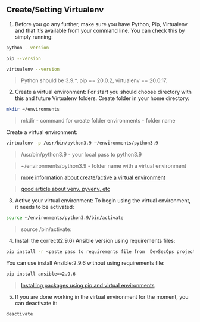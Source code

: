 ## Create/Setting Virtualenv ##

1. Before you go any further, make sure you have Python, Pip, Virtualenv and that it’s available from your command line. You can check this by simply running:

```sh
python --version
```
```sh
pip --version
```
```sh
virtualenv --version
```

> Python should be 3.9.*, pip == 20.0.2, virtualenv ==	20.0.17.

2. Create a virtual environment:
For start you should choose directory with this and future Virtualenv folders.
Create folder in your home directory:

```sh
mkdir ~/environments
```
> mkdir - command for create folder
> environments - folder name

Create a virtual environment:

```sh
virtualenv -p /usr/bin/python3.9 ~/environments/python3.9
```
> /usr/bin/python3.9 - your local pass to python3.9

> ~/environments/python3.9 - folder name with a virtual environment

> [more information about create/active a virtual environment](https://gist.github.com/frfahim/73c0fad6350332cef7a653bcd762f08d)

> [good article about venv, pyvenv, etc](https://stackoverflow.com/questions/41573587/what-is-the-difference-between-venv-pyvenv-pyenv-virtualenv-virtualenvwrappe)

3. Active your virtual environment:
To begin using the virtual environment, it needs to be activated:
```sh
source ~/environments/python3.9/bin/activate
```
>  source <venv>/bin/activate:

4. Install the correct(2.9.6) Ansible version using requirements files:

```sh
pip install -r <paste pass to requirements file from  DevSecOps project>
```

You can use install Ansible:2.9.6 without using requirements file:

```sh
pip install ansible==2.9.6
```
>[Installing packages using pip and virtual environments](https://packaging.python.org/en/latest/guides/installing-using-pip-and-virtual-environments/)

5. If you are done working in the virtual environment for the moment, you can deactivate it:
```sh
deactivate
```
